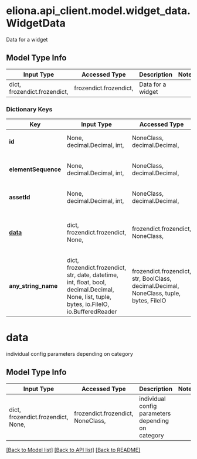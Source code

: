 # eliona.api_client.model.widget_data.WidgetData

Data for a widget

## Model Type Info
Input Type | Accessed Type | Description | Notes
------------ | ------------- | ------------- | -------------
dict, frozendict.frozendict,  | frozendict.frozendict,  | Data for a widget | 

### Dictionary Keys
Key | Input Type | Accessed Type | Description | Notes
------------ | ------------- | ------------- | ------------- | -------------
**id** | None, decimal.Decimal, int,  | NoneClass, decimal.Decimal,  | The internal Id of widget data | [optional] 
**elementSequence** | None, decimal.Decimal, int,  | NoneClass, decimal.Decimal,  | Position of the element in widget type | [optional] 
**assetId** | None, decimal.Decimal, int,  | NoneClass, decimal.Decimal,  | The master asset id of this widget | [optional] 
**[data](#data)** | dict, frozendict.frozendict, None,  | frozendict.frozendict, NoneClass,  | individual config parameters depending on category | [optional] 
**any_string_name** | dict, frozendict.frozendict, str, date, datetime, int, float, bool, decimal.Decimal, None, list, tuple, bytes, io.FileIO, io.BufferedReader | frozendict.frozendict, str, BoolClass, decimal.Decimal, NoneClass, tuple, bytes, FileIO | any string name can be used but the value must be the correct type | [optional]

# data

individual config parameters depending on category

## Model Type Info
Input Type | Accessed Type | Description | Notes
------------ | ------------- | ------------- | -------------
dict, frozendict.frozendict, None,  | frozendict.frozendict, NoneClass,  | individual config parameters depending on category | 

[[Back to Model list]](../../README.md#documentation-for-models) [[Back to API list]](../../README.md#documentation-for-api-endpoints) [[Back to README]](../../README.md)

